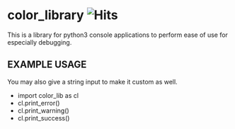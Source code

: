 # color_library ![Hits](https://hitcounter.pythonanywhere.com/count/tag.svg?url=https%3A%2F%2Fgithub.com%2Fozert%2Fcolor_library)
This is a library for python3 console applications to perform ease of use for especially debugging.


## EXAMPLE USAGE
You may also give a string input to make it custom as well.


* import color_lib as cl
* cl.print_error()
* cl.print_warning()
* cl.print_success()
